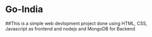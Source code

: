# Go-India

##This is a simple web devlopment project done using HTML, CSS, Javascript as frontend and nodejs and MongoDB for Backend
